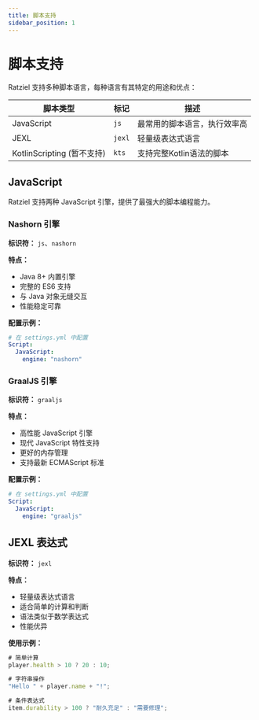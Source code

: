 ```yaml
---
title: 脚本支持
sidebar_position: 1
---
```


# 脚本支持

Ratziel 支持多种脚本语言，每种语言有其特定的用途和优点：

| 脚本类型                   | 标记   | 描述                         |
| -------------------------- | ------ | ---------------------------- |
| JavaScript                 | `js`   | 最常用的脚本语言，执行效率高 |
| JEXL                       | `jexl` | 轻量级表达式语言             |
| KotlinScripting (暂不支持) | `kts`  | 支持完整Kotlin语法的脚本     |

## JavaScript

Ratziel 支持两种 JavaScript 引擎，提供了最强大的脚本编程能力。

### Nashorn 引擎

**标识符：** `js`、`nashorn`

**特点：**
- Java 8+ 内置引擎
- 完整的 ES6 支持
- 与 Java 对象无缝交互
- 性能稳定可靠

**配置示例：**
```yaml
# 在 settings.yml 中配置
Script:
  JavaScript:
    engine: "nashorn"
```

### GraalJS 引擎

**标识符：** `graaljs`

**特点：**
- 高性能 JavaScript 引擎
- 现代 JavaScript 特性支持
- 更好的内存管理
- 支持最新 ECMAScript 标准

**配置示例：**
```yaml
# 在 settings.yml 中配置
Script:
  JavaScript:
    engine: "graaljs"
```

## JEXL 表达式

**标识符：** `jexl`

**特点：**
- 轻量级表达式语言
- 适合简单的计算和判断
- 语法类似于数学表达式
- 性能优异

**使用示例：**
```JavaScript
# 简单计算
player.health > 10 ? 20 : 10;

# 字符串操作
"Hello " + player.name + "!";

# 条件表达式
item.durability > 100 ? "耐久充足" : "需要修理";
```
